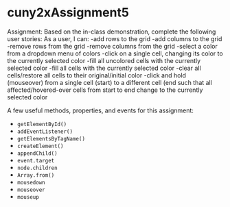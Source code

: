# cuny2xAssignment5


Assignment:
Based on the in-class demonstration, complete the following user stories:
As a user, I can:
-add rows to the grid
-add columns to the grid
-remove rows from the grid
-remove columns from the grid
-select a color from a dropdown menu of colors
-click on a single cell, changing its color to the currently selected color
-fill all uncolored cells with the currently selected color
-fill all cells with the currently selected color
-clear all cells/restore all cells to their original/initial color
-click and hold (mouseover) from a single cell (start) to a different cell (end such that all affected/hovered-over cells from start to end change to the currently selected color

A few useful methods, properties, and events for this assignment:
- `getElementById()`
- `addEventListener()`
- `getElementsByTagName()`
- `createElement()`
- `appendChild()`
- `event.target`
- `node.children`
- `Array.from()`
- `mousedown`
- `mouseover`
- `mouseup`
